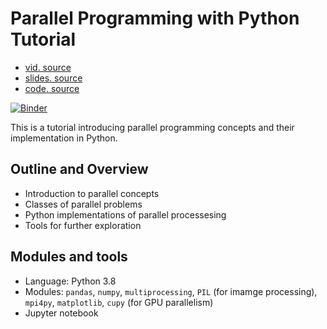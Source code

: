 # Parallel Programming with Python Tutorial
* [vid. source](https://www.youtube.com/watch?v=AG1soUh4-nU&t=4504s)
* [slides. source](https://www.youtube.com/watch?v=AG1soUh4-nU&t=4504s)
* [code. source](https://github.com/ycrc/parallel_python)

[![Binder](https://mybinder.org/badge.svg)](https://mybinder.org/v2/gh/ycrc/parallel_python/master)

This is a tutorial introducing parallel programming concepts and their implementation in Python. 

## Outline and Overview

- Introduction to parallel concepts
- Classes of parallel problems
- Python implementations of parallel processesing
- Tools for further exploration

## Modules and tools

- Language: Python 3.8
- Modules: `pandas`, `numpy`, `multiprocessing`, `PIL` (for imamge processing), `mpi4py`, `matplotlib`, `cupy` (for GPU parallelism)
- Jupyter notebook


